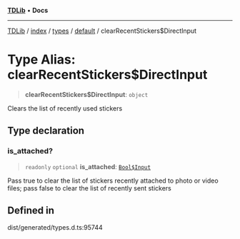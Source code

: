 [**TDLib**](../../../../../../README.md) • **Docs**

***

[TDLib](../../../../../../modules.md) / [index](../../../../../README.md) / [types](../../../README.md) / [default](../README.md) / clearRecentStickers$DirectInput

# Type Alias: clearRecentStickers$DirectInput

> **clearRecentStickers$DirectInput**: `object`

Clears the list of recently used stickers

## Type declaration

### is\_attached?

> `readonly` `optional` **is\_attached**: [`Bool$Input`](Bool$Input.md)

Pass true to clear the list of stickers recently attached to photo or video files; pass false to clear the list of recently sent stickers

## Defined in

dist/generated/types.d.ts:95744
